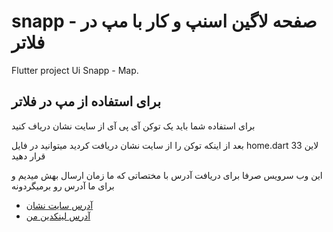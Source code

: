 # snapp - صفحه لاگین اسنپ و کار با مپ در فلاتر

Flutter project Ui Snapp - Map.

## برای استفاده از مپ در فلاتر

برای استفاده شما باید یک توکن آی پی آی از سایت نشان دریاف کنید

بعد از اینکه توکن را از سایت نشان دریافت کردید میتوانید در فایل home.dart لاین 33 قرار دهید

این وب سرویس صرفا برای دریافت آدرس با مختصاتی که ما زمان ارسال بهش میدیم و برای ما آدرس رو برمیگردونه

- [آدرس سایت نشان](https://platform.neshan.org/)
- [آدرس لینکدین من](https://www.linkedin.com/in/abolfazl-abbasi-118398244/)
